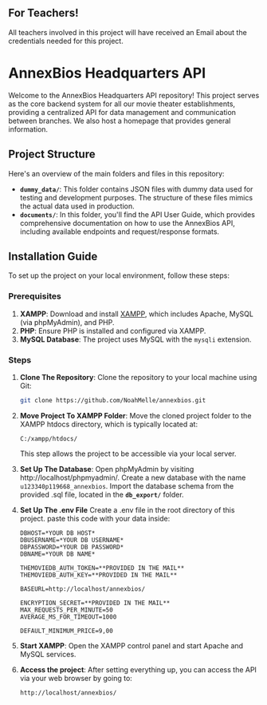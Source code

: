 ## For Teachers!

All teachers involved in this project will have received an Email about the credentials needed for this project.


# AnnexBios Headquarters API

Welcome to the AnnexBios Headquarters API repository! This project serves as the core backend system for all our movie theater establishments, providing a centralized API for data management and communication between branches. We also host a homepage that provides general information.

## Project Structure

Here's an overview of the main folders and files in this repository:

- **`dummy_data/`**: This folder contains JSON files with dummy data used for testing and development purposes. The structure of these files mimics the actual data used in production.
- **`documents/`**: In this folder, you'll find the API User Guide, which provides comprehensive documentation on how to use the AnnexBios API, including available endpoints and request/response formats.

## Installation Guide

To set up the project on your local environment, follow these steps:

### Prerequisites

1. **XAMPP**: Download and install [XAMPP](https://www.apachefriends.org/index.html), which includes Apache, MySQL (via phpMyAdmin), and PHP.
2. **PHP**: Ensure PHP is installed and configured via XAMPP.
3. **MySQL Database**: The project uses MySQL with the `mysqli` extension.

### Steps

1. **Clone The Repository**:
   Clone the repository to your local machine using Git:
   ```bash
   git clone https://github.com/NoahMelle/annexbios.git

2. **Move Project To XAMPP Folder**:
    Move the cloned project folder to the XAMPP htdocs directory, which is typically located at:
    ```
    C:/xampp/htdocs/
    ```
    This step allows the project to be accessible via your local server.
3. **Set Up The Database**:
    Open phpMyAdmin by visiting http://localhost/phpmyadmin/.
    Create a new database with the name `u123340p119668_annexbios`.
    Import the database schema from the provided .sql file, located in the **`db_export/`** folder.

4. **Set Up The .env File**
    Create a .env file in the root directory of this project.
    paste this code with your data inside:
    ```.env
    DBHOST=*YOUR DB HOST*
    DBUSERNAME=*YOUR DB USERNAME*
    DBPASSWORD=*YOUR DB PASSWORD*
    DBNAME=*YOUR DB NAME*

    THEMOVIEDB_AUTH_TOKEN=**PROVIDED IN THE MAIL**
    THEMOVIEDB_AUTH_KEY=**PROVIDED IN THE MAIL**

    BASEURL=http://localhost/annexbios/

    ENCRYPTION_SECRET=**PROVIDED IN THE MAIL**
    MAX_REQUESTS_PER_MINUTE=50
    AVERAGE_MS_FOR_TIMEOUT=1000

    DEFAULT_MINIMUM_PRICE=9,00

5. **Start XAMPP**:
    Open the XAMPP control panel and start Apache and MySQL services.

6. **Access the project**:
    After setting everything up, you can access the API via your web browser by going to:
    ```
    http://localhost/annexbios/